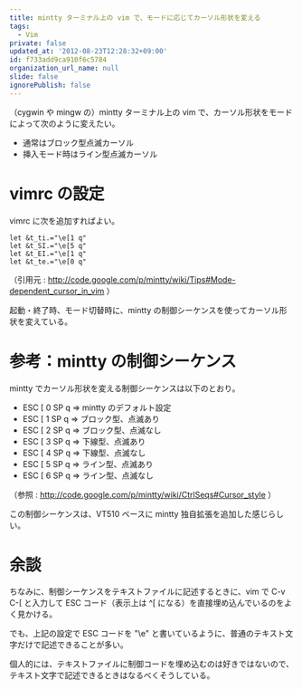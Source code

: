 ```yaml
---
title: mintty ターミナル上の vim で、モードに応じてカーソル形状を変える
tags:
  - Vim
private: false
updated_at: '2012-08-23T12:28:32+09:00'
id: f733add9ca910f6c5784
organization_url_name: null
slide: false
ignorePublish: false
---
```


（cygwin や mingw の）mintty ターミナル上の vim で、カーソル形状をモードによって次のように変えたい。

* 通常はブロック型点滅カーソル
* 挿入モード時はライン型点滅カーソル

# vimrc の設定

vimrc に次を追加すればよい。

```.vimrc
let &t_ti.="\e[1 q"
let &t_SI.="\e[5 q"
let &t_EI.="\e[1 q"
let &t_te.="\e[0 q"
```

（引用元 : http://code.google.com/p/mintty/wiki/Tips#Mode-dependent_cursor_in_vim ）

起動・終了時、モード切替時に、mintty の制御シーケンスを使ってカーソル形状を変えている。

# 参考：mintty の制御シーケンス

mintty でカーソル形状を変える制御シーケンスは以下のとおり。

* ESC [ 0 SP q ⇒ mintty のデフォルト設定
* ESC [ 1 SP q ⇒ ブロック型、点滅あり
* ESC [ 2 SP q ⇒ ブロック型、点滅なし
* ESC [ 3 SP q ⇒ 下線型、点滅あり
* ESC [ 4 SP q ⇒ 下線型、点滅なし
* ESC [ 5 SP q ⇒ ライン型、点滅あり
* ESC [ 6 SP q ⇒ ライン型、点滅なし

（参照 : http://code.google.com/p/mintty/wiki/CtrlSeqs#Cursor_style ）

この制御シーケンスは、VT510 ベースに mintty 独自拡張を追加した感じらしい。

# 余談

ちなみに、制御シーケンスをテキストファイルに記述するときに、vim で C-v C-[ と入力して ESC コード（表示上は ^[ になる）を直接埋め込んでいるのをよく見かける。

でも、上記の設定で ESC コードを "\e" と書いているように、普通のテキスト文字だけで記述できることが多い。

個人的には、テキストファイルに制御コードを埋め込むのは好きではないので、テキスト文字で記述できるときはなるべくそうしている。
